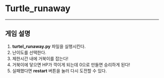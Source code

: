 # Turtle_runaway


---
## 게임 설명
1. **turtel_runaway.py** 파일을 실행시킨다.
2. 난이도를 선택한다.
3. 제한시간 내에 거북이를 잡는다!
4. 거북이에 닿으면 HP가 깍이게 되는데 0으로 만들면 승리하게 된다!
5. 실패했다면 **restart** 버튼을 눌러 다시 도전할 수 있다.
